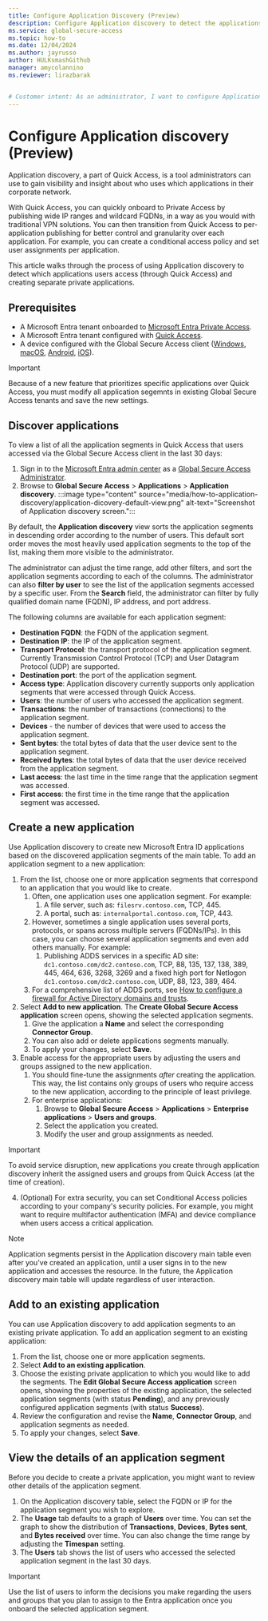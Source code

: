 ```yaml
---
title: Configure Application Discovery (Preview)
description: Configure Application discovery to detect the applications accessed by users and create separate private applications.
ms.service: global-secure-access
ms.topic: how-to
ms.date: 12/04/2024
ms.author: jayrusso
author: HULKsmashGithub
manager: amycolannino
ms.reviewer: lirazbarak


# Customer intent: As an administrator, I want to configure Application discovery so I can detect the applications accessed by users and create separate private applications.
---
```

# Configure Application discovery (Preview)
Application discovery, a part of Quick Access, is a tool administrators can use to gain visibility and insight about who uses which applications in their corporate network.  

With Quick Access, you can quickly onboard to Private Access by publishing wide IP ranges and wildcard FQDNs, in a way as you would with traditional VPN solutions. You can then transition from Quick Access to per-application publishing for better control and granularity over each application. For example, you can create a conditional access policy and set user assignments per application.  

This article walks through the process of using Application discovery to detect which applications users access (through Quick Access) and creating separate private applications.

## Prerequisites

- A Microsoft Entra tenant onboarded to [Microsoft Entra Private Access](concept-private-access.md).
- A Microsoft Entra tenant configured with [Quick Access](how-to-configure-quick-access.md).
- A device configured with the Global Secure Access client ([Windows](how-to-install-windows-client.md), [macOS](how-to-install-macos-client.md), [Android](how-to-install-android-client.md), [iOS](how-to-install-ios-client.md)).
> [!IMPORTANT]
> Because of a new feature that prioritizes specific applications over Quick Access, you must modify all application segemnts in existing Global Secure Access tenants and save the new settings.

## Discover applications
To view a list of all the application segments in Quick Access that users accessed via the Global Secure Access client in the last 30 days:
1. Sign in to the [Microsoft Entra admin center](https://entra.microsoft.com) as a [Global Secure Access Administrator](/azure/active-directory/roles/permissions-reference#global-secure-access-administrator).
1. Browse to **Global Secure Access** > **Applications** > **Application discovery**.
:::image type="content" source="media/how-to-application-discovery/application-dicovery-default-view.png" alt-text="Screenshot of Application discovery screen.":::

By default, the **Application discovery** view sorts the application segments in descending order according to the number of users. This default sort order moves the most heavily used application segments to the top of the list, making them more visible to the administrator.  

The administrator can adjust the time range, add other filters, and sort the application segments according to each of the columns. The administrator can also **filter by user** to see the list of the application segments accessed by a specific user. From the **Search** field, the administrator can filter by fully qualified domain name (FQDN), IP address, and port address.

The following columns are available for each application segment: 
- **Destination FQDN**: the FQDN of the application segment. 
- **Destination IP**: the IP of the application segment. 
- **Transport Protocol**: the transport protocol of the application segment. Currently Transmission Control Protocol (TCP) and User Datagram Protocol (UDP) are supported.   
- **Destination port**: the port of the application segment. 
- **Access type**: Application discovery currently supports only application segments that were accessed through Quick Access. 
- **Users**: the number of users who accessed the application segment.  
- **Transactions**: the number of transactions (connections) to the application segment.  
- **Devices** - the number of devices that were used to access the application segment. 
- **Sent bytes**: the total bytes of data that the user device sent to the application segment. 
- **Received bytes**: the total bytes of data that the user device received from the application segment. 
- **Last access**: the last time in the time range that the application segment was accessed.  
- **First access**: the first time in the time range that the application segment was accessed. 

## Create a new application
Use Application discovery to create new Microsoft Entra ID applications based on the discovered application segments of the main table. To add an application segment to a new application:
1. From the list, choose one or more application segments that correspond to an application that you would like to create.
    1. Often, one application uses one application segment. For example:
        1. A file server, such as: `filesrv.contoso.com`, TCP, 445.
        1. A portal, such as: `internalportal.contoso.com`, TCP, 443.
    1. However, sometimes a single application uses several ports, protocols, or spans across multiple servers (FQDNs/IPs). In this case, you can choose several application segments and even add others manually. For example:
        1. Publishing ADDS services in a specific AD site: `dc1.contoso.com/dc2.contoso.com`, TCP, 88, 135, 137, 138, 389, 445, 464, 636, 3268, 3269 and a fixed high port for Netlogon `dc1.contoso.com/dc2.contoso.com`, UDP, 88, 123, 389, 464.  
    1. For a comprehensive list of ADDS ports, see [How to configure a firewall for Active Directory domains and trusts](/troubleshoot/windows-server/active-directory/config-firewall-for-ad-domains-and-trusts).  
1. Select **Add to new application**. The **Create Global Secure Access application** screen opens, showing the selected application segments.
    1. Give the application a **Name** and select the corresponding **Connector Group**.
    1. You can also add or delete applications segments manually. 
    1. To apply your changes, select **Save**.
1. Enable access for the appropriate users by adjusting the users and groups assigned to the new application.  
    1. You should fine-tune the assignments *after* creating the application. This way, the list contains only groups of users who require access to the new application, according to the principle of least privilege.              
    1. For enterprise applications:
        1. Browse to **Global Secure Access** > **Applications** > **Enterprise applications** > **Users and groups**.
        1. Select the application you created. 
        1. Modify the user and group assignments as needed. 
> [!IMPORTANT]
> To avoid service disruption, new applications you create through application discovery inherit the assigned users and groups from Quick Access (at the time of creation).

4. (Optional) For extra security, you can set Conditional Access policies according to your company's security policies. For example, you might want to require multifactor authentication (MFA) and device compliance when users access a critical application.
> [!NOTE]
> Application segments persist in the Application discovery main table even after you've created an application, until a user signs in to the new application and accesses the resource. In the future, the Application discovery main table will update regardless of user interaction. 

## Add to an existing application 
You can use Application discovery to add application segments to an existing private application. To add an application segment to an existing application:
1. From the list, choose one or more application segments. 
1. Select **Add to an existing application**.   
1. Choose the existing private application to which you would like to add the segments. The **Edit Global Secure Access application** screen opens, showing the properties of the existing application, the selected application segments (with status **Pending**), and any previously configured application segments (with status **Success**).
1. Review the configuration and revise the **Name**, **Connector Group**, and application segments as needed.   
1. To apply your changes, select **Save**. 

## View the details of an application segment   
Before you decide to create a private application, you might want to review other details of the application segment. 
1. On the Application discovery table, select the FQDN or IP for the application segment you wish to explore.
1. The **Usage** tab defaults to a graph of **Users** over time. You can set the graph to show the distribution of **Transactions**, **Devices**, **Bytes sent**, and **Bytes received** over time. You can also change the time range by adjusting the **Timespan** setting.   
1. The **Users** tab shows the list of users who accessed the selected application segment in the last 30 days.    
> [!IMPORTANT]
> Use the list of users to inform the decisions you make regarding the users and groups that you plan to assign to the Entra application once you onboard the selected application segment.  
